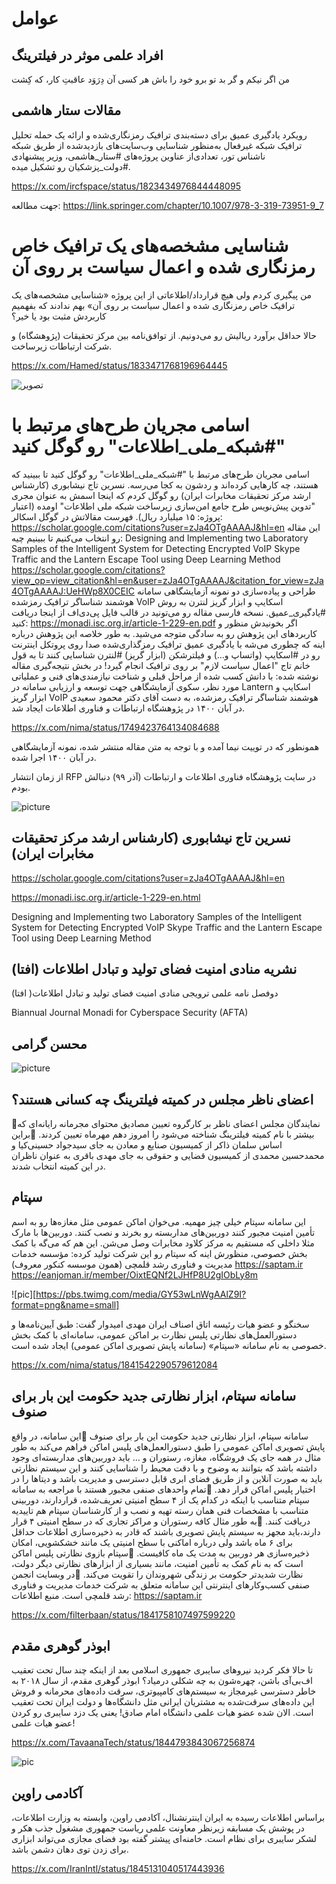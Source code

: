 # عوامل

## افراد علمی موثر در فیلترینگ 

من اگر نیکم و گر بد تو برو خود را باش
هر کسی آن دِرَوَد عاقبتِ کار، که کِشت

## مقالات ستار هاشمی

رویکرد یادگیری عمیق برای دسته‌بندی ترافیک رمزنگاری‌شده و ارائه یک حمله تحلیل ترافیک شبکه غیرفعال به‌منظور شناسایی وب‌سایت‌های بازدیدشده از طریق شبکه ناشناس تور، تعدادی‌از عناوین پروژه‌های #ستار_هاشمی، وزیر پیشنهادی #دولت_پزشکیان رو تشکیل میده.

https://x.com/ircfspace/status/1823434976844448095

جهت مطالعه:
https://link.springer.com/chapter/10.1007/978-3-319-73951-9_7



# شناسایی مشخصه‌های یک ترافیک خاص رمزنگاری شده و اعمال سیاست بر روی آن

من پیگیری کردم ولی هیچ قرارداد/اطلاعاتی از این پروژه «شناسایی مشخصه‌های یک ترافیک خاص رمزنگاری شده و اعمال سیاست بر روی آن» بهم ندادند که بفهمیم کاربردش مثبت بود یا خیر؟

حالا حداقل برآورد ریالیش رو می‌دونیم. از توافق‌نامه بین مرکز تحقیقات (پژوهشگاه) و شرکت ارتباطات زیرساخت.

https://x.com/Hamed/status/1833471768196964445

![تصویر](https://pbs.twimg.com/media/GXHMGLlXgAApbcl?format=png&name=900x900)

# اسامی مجریان طرح‌های مرتبط با "#شبکه_ملی_اطلاعات" رو گوگل کنید

اسامی مجریان طرح‌های مرتبط با "#شبکه_ملی_اطلاعات" رو گوگل کنید تا ببینید که هستند، چه کارهایی کرده‌اند و ردشون به کجا می‌رسه.
نسرین تاج نیشابوری (کارشناس ارشد مرکز تحقیقات مخابرات ایران) رو گوگل کردم که اینجا اسمش به عنوان مجری "تدوین پیش‌نویس طرح جامع امن‌سازی زیرساخت شبکه ملی اطلاعات" اومده (اعتبار پروژه: ۱۵ میلیارد ریال).
فهرست مقالاتش در گوگل اسکالر:
https://scholar.google.com/citations?user=zJa4OTgAAAAJ&hl=en
این مقاله رو انتخاب می‌کنیم تا ببینیم چیه:
Designing and Implementing two Laboratory Samples of the Intelligent System for Detecting Encrypted VoIP Skype Traffic and the Lantern Escape Tool using Deep Learning Method
https://scholar.google.com/citations?view_op=view_citation&hl=en&user=zJa4OTgAAAAJ&citation_for_view=zJa4OTgAAAAJ:UeHWp8X0CEIC
طراحی و پیاده‌سازی دو نمونه آزمایشگاهی سامانه هوشمند شناساگر ترافیک رمزشده VoIP اسکایپ و ابزار گریز لنترن به روش #یادگیری_عمیق.
نسخه فارسی مقاله رو می‌تونید در قالب فایل پی‌دی‌اف از اینجا دریافت کنید:
https://monadi.isc.org.ir/article-1-229-en.pdf
اگر بخونیدش منظور و کاربردهای این پژوهش رو به سادگی متوجه می‌شید. 
به طور خلاصه این پژوهش درباره اینه که چطوری می‌شه با یادگیری عمیق ترافیک رمزگذاری‌شده صدا روی پروتکل اینترنت رو در #اسکایپ (واتساپ و...) و فیلترشکن (ابزار گریز) #لنترن شناسایی کنند تا به قول خانم تاج "اعمال سیاست لازم" بر روی ترافیک انجام گیرد!
در بخش نتیجه‌گیری مقاله نوشته شده: با دانش کسب شده از مراحل قبلی و شناخت نیازمندی‌های فنی و عملیاتی مورد نظر، سکوی آزمایشگاهی جهت توسعه و ارزیابی سامانه در Lantern اسکایپ و ابزار گریز VoIP هوشمند شناساگر ترافیک رمزشده، به دست آقای دكتر محمود سعیدی در آبان ۱۴۰۰ در پژوهشگاه ارتباطات و فناوری اطلاعات ایجاد شد.

https://x.com/nima/status/1749423764134084688


همونطور که در توییت نیما آمده و با توجه به متن مقاله منتشر شده، نمونه آزمایشگاهی در آبان ۱۴۰۰ اجرا شده.

از زمان انتشار RFP در سایت پژوهشگاه فناوری اطلاعات و ارتباطات (آذر ۹۹) دنبالش بودم.

![picture](https://pbs.twimg.com/media/GXhY_gLWAAAEHjI?format=png&name=small)



## نسرین تاج نیشابوری (کارشناس ارشد مرکز تحقیقات مخابرات ایران)

https://scholar.google.com/citations?user=zJa4OTgAAAAJ&hl=en

https://monadi.isc.org.ir/article-1-229-en.html

Designing and Implementing two Laboratory Samples of the Intelligent System for Detecting Encrypted VoIP Skype Traffic and the Lantern Escape Tool using Deep Learning Method

## نشریه منادی امنیت فضای تولید و تبادل اطلاعات (افتا)

 دوفصل نامه علمی ترویجی منادی امنیت فضای تولید و تبادل اطلاعات( افتا)

Biannual Journal Monadi for Cyberspace Security (AFTA) 


## محسن گرامی

![picture](https://pbs.twimg.com/media/GEcgzpyWUAAAzxc?format=jpg&name=small)



## اعضای ناظر مجلس در کمیته فیلترینگ چه کسانی هستند؟

🔻نمایندگان مجلس اعضای ناظر بر کارگروه تعیین مصادیق محتوای مجرمانه رایانه‌ای که بیشتر با نام کمیته فیلترینگ شناخته می‌شود را امروز دهم مهرماه تعیین کردند.
🔻براین اساس سلمان ذاکر از کمیسیون صنایع و معادن به جای سیدجواد حسینی‌کیا و محمدحسین محمدی از کمیسیون قضایی و حقوقی به جای مهدی باقری به عنوان ناظران در این کمیته انتخاب شدند.


## سپتام 

این سامانه سپتام خیلی چیز مهمیه.
می‌خوان اماکن عمومی مثل مغازه‌ها رو به اسم تأمین امنیت مجبور کنند دوربین‌های مداربسته رو بخرند و نصب کنند. دوربین‌ها با مارک مثلا داخلی که مستقیم به مرکز کلاود مخابرات وصل می‌شن.
این هم که می‌گه با کمک بخش خصوصی، منظورش اینه که سپتام رو این شرکت تولید کرده: مؤسسه خدمات مدیریت و فناوری رشد قلمچی (همون موسسه کنکور معروف)
https://saptam.ir
https://eanjoman.ir/member/OixtEQNf2LJHfP8U2gIObLy8m

![pic][https://pbs.twimg.com/media/GY53wLnWgAAlZ9I?format=png&name=small]

سخنگو و عضو هیات رئیسه اتاق اصناف ایران مهدی امیدوار گفت: طبق آیین‌نامه‌ها و دستورالعمل‌های نظارتی پلیس نظارت بر اماکن عمومی، سامانه‌ای با کمک بخش خصوصی به نام سامانه «سپتام» (سامانه پایش تصویری اماکن عمومی) ایجاد شده است.

https://x.com/nima/status/1841542290579612084


## سامانه سپتام، ابزار نظارتی جدید حکومت این بار برای صنوف

سامانه سپتام، ابزار نظارتی جدید حکومت این بار برای صنوف
🔻این سامانه، در واقع پایش تصویری اماکن عمومی را طبق دستورالعمل‌های پلیس اماکن فراهم می‌‌کند به طور مثال در همه جای یک فروشگاه، مغازه، رستوران و … باید دوربین‌های مداربسته‌ای وجود داشته باشد که بتوانند به وضوح و با دقت محیط را شناسایی کنند و این سیستم نظارتی باید به صورت آنلاین و از طریق فضای ابری قابل دسترسی و مدیریت باشد و دیتاها را در اختیار پلیس اماکن قرار دهد.
🔻تمام واحدهای صنفی مجبور هستند با مراجعه به سامانه سپتام متناسب با اینکه در کدام یک از ۴ سطح امنیتی تعریف‌شده، قراردارند، دوربینی متناسب با مشخصات فنی همان رسته تهیه و نصب و از کارشناسان سپتام هم تاییدیه دریافت کنند.
🔻به طور مثال کافه رستوران و مراکز تجاری که در سطح امنیتی ۴ قرار دارند،‌باید مجهز به سیستم پایش تصویری باشند که قادر به ذخیره‌سازی اطلاعات حداقل برای ۶ ماه باشد ولی درباره اماکنی با سطح امنیتی یک مانند خشکشویی، امکان ذخیره‌سازی هر دوربین به مدت یک ماه کافیست.
🔻سپتام بازوی نظارتی پلیس اماکن است که به نام کمک به تأمین امنیت، مانند بسیاری از ابزارهای نظارتی دیگر دولت، نظارت شدیدتر حکومت بر زندگی شهروندان را تقویت می‌‌کند.
🔻در وبسایت انجمن صنفی کسب‌وکارهای اینترنتی این سامانه متعلق به  شرکت خدمات مدیریت و فناوری رشد قلمچی است.
منبع اطلاعات: https://saptam.ir

https://x.com/filterbaan/status/1841758107497599220


## ابوذر گوهری مقدم

تا حالا فکر کردید نیروهای سایبری جمهوری اسلامی بعد از اینکه چند سال تحت تعقیب اف‌بی‌آی باشن، چهره‌شون به چه شکلی درمیاد؟ ابوذر گوهری مقدم، از سال ۲۰۱۸ به خاطر دسترسی غیرمجاز به سیستم‌های کامپیوتری، سرقت داده‌های محرمانه و فروش این داده‌های سرقت‌شده به مشتریان ایرانی مثل دانشگاه‌ها و دولت ایران تحت تعقیب است. 
الان شده عضو هیات علمی دانشگاه امام صادق! یعنی یک دزد سایبری رو کردن عضو هیات علمی!

https://x.com/TavaanaTech/status/1844793843067256874

![pic](https://pbs.twimg.com/media/GZoGAK5WYAgiSeS?format=jpg&name=small)

##  آکادمی راوین

براساس اطلاعات رسیده به ایران اینترنشنال، آکادمی راوین، وابسته به وزارت اطلاعات، در پوشش یک مسابقه زیرنظر معاونت علمی ریاست جمهوری مشغول جذب هکر و لشکر سایبری برای نظام است. خامنه‌ای پیشتر گفته بود فضای مجازی می‌تواند ابزاری برای زدن توی دهان دشمن باشد.

https://x.com/IranIntl/status/1845131040517443936
